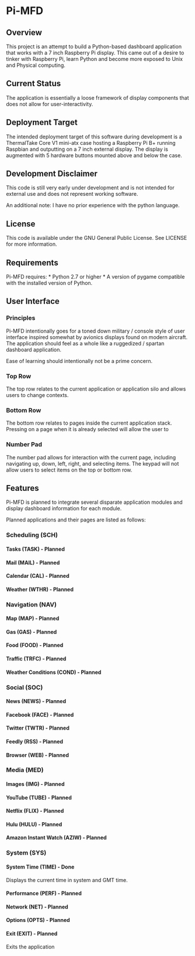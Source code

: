 # Pi-MFD

## Overview
This project is an attempt to build a Python-based dashboard application that works with a 7 inch Raspberry Pi display. 
This came out of a desire to tinker with Raspberry Pi, learn Python and become more exposed to Unix and Physical computing.

## Current Status
The application is essentially a loose framework of display components that does not allow for user-interactivity.

## Deployment Target
The intended deployment target of this software during development is a ThermalTake Core V1 mini-atx case hosting a 
Raspberry Pi B+ running Raspbian and outputting on a 7 inch external display. The display is augmented with 5 hardware
buttons mounted above and below the case.

## Development Disclaimer
This code is still very early under development and is not intended for external use and does not represent working software.

An additional note: I have no prior experience with the python language.

## License
This code is available under the GNU General Public License. See LICENSE for more information. 

## Requirements
Pi-MFD requires:
    * Python 2.7 or higher
    * A version of pygame compatible with the installed version of Python.

## User Interface

### Principles
Pi-MFD intentionally goes for a toned down military / console style of user interface inspired somewhat by avionics
displays found on modern aircraft. The application should feel as a whole like a ruggedized / spartan dashboard application.

Ease of learning should intentionally not be a prime concern.

### Top Row
The top row relates to the current application or application silo and allows users to change contexts.

### Bottom Row
The bottom row relates to pages inside the current application stack.
Pressing on a page when it is already selected will allow the user to 

### Number Pad
The number pad allows for interaction with the current page, including navigating up, down, left, right, and selecting items.
The keypad will not allow users to select items on the top or bottom row.
    
## Features
Pi-MFD is planned to integrate several disparate application modules and display dashboard information for each module.

Planned applications and their pages are listed as follows:

### Scheduling (SCH)
#### Tasks (TASK) - Planned
#### Mail (MAIL) - Planned
#### Calendar (CAL) - Planned
#### Weather (WTHR) - Planned

### Navigation (NAV)
#### Map (MAP) - Planned
#### Gas (GAS) - Planned
#### Food (FOOD) - Planned
#### Traffic (TRFC) - Planned
#### Weather Conditions (COND) - Planned

### Social (SOC)
#### News (NEWS) - Planned
#### Facebook (FACE) - Planned
#### Twitter (TWTR) - Planned
#### Feedly (RSS) - Planned
#### Browser (WEB) - Planned

### Media (MED)
#### Images (IMG) - Planned
#### YouTube (TUBE) - Planned
#### Netflix (FLIX) - Planned
#### Hulu (HULU) - Planned
#### Amazon Instant Watch (AZIW) - Planned

### System (SYS)

#### System Time (TIME) - Done
Displays the current time in system and GMT time.

#### Performance (PERF)  - Planned
#### Network (NET) - Planned
#### Options (OPTS) - Planned
#### Exit (EXIT) - Planned
Exits the application